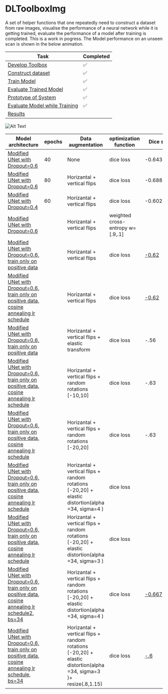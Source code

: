 # DLToolboxImg



A set of helper functions that one repeatedly need to construct a dataset from raw images, visualise the performance of a neural network while it is getting trained, evaluate the performance of a model after training is completed. 
This is a work in pogress. The Model performance on an unseen scan is shown in the below animation. 



|  **Task**                                              |  **Completed**
|-------------------------------------------------------|--------------------
[Develop Toolbox](https://github.com/x110/DLToolboxImg/blob/master/DLToolboxImg.ipynb)            |:white_check_mark:
[Construct dataset](https://github.com/x110/DLToolboxImg/blob/master/NoduleSegmentation.ipynb)                                    |:white_check_mark:
[Train Model](https://github.com/x110/DLToolboxImg/blob/master/NoduleSegmentationModel.ipynb)                                    |:white_check_mark:
[Evaluate Trained Model](https://github.com/x110/DLToolboxImg/blob/master/Evaluate_trained_model.ipynb)                                    |:white_check_mark:
[Prototype of System](https://github.com/x110/DLToolboxImg/blob/master/Prototype.ipynb)                                    |:white_check_mark:
[Evaluate Model while Training](https://github.com/x110/DLToolboxImg/blob/master/monitor_performance_while_training.ipynb)                                    |:white_check_mark:
[Results](https://github.com/x110/DLToolboxImg/blob/master/TrainedModelPerformance.ipynb)                                    |

![Alt Text](https://raw.githubusercontent.com/x110/DLToolboxImg/master/Chest_Cavity90.gif)


|  **Model architecture**  |  **epochs**  |  **Data augmentation** |  **optimization function** |**Dice score**
|--------------------------|--------------|------------------------|------------------------|-------------------|
[Modified UNet with Dropout=0.6](https://github.com/x110/DLToolboxImg/blob/master/NoduleSegmentationModel.ipynb)| 40  |  None |  dice loss |-0.64328116
[Modified UNet with Dropout=0.6](https://github.com/x110/DLToolboxImg/blob/master/NoduleSegmentationModel2.ipynb)| 80 |  Horizantal + vertical flips |  dice loss| -0.68878084
[Modified UNet with Dropout=0.4](https://github.com/x110/DLToolboxImg/blob/master/NoduleSegmentationModel3.ipynb)| 60 |  Horizantal + vertical flips |  dice loss| -0.602
[Modified UNet with Dropout=0.6](https://github.com/x110/DLToolboxImg/blob/master/NoduleSegmentationModel5.ipynb)|  |  Horizantal + vertical flips |  weighted cross-entropy w=[.9,.1]| 
[Modified UNet with Dropout=0.6, train only on positive data](https://github.com/x110/DLToolboxImg/blob/master/NoduleSegmentationModel8.ipynb)|  |  Horizantal + vertical flips |  dice loss| [-0.62](https://github.com/x110/DLToolboxImg/blob/master/models/model8)
[Modified UNet with Dropout=0.6, train only on positive data, cosine annealing lr schedule](https://github.com/x110/DLToolboxImg/blob/master/NoduleSegmentationModel10.ipynb)|  |  Horizantal + vertical flips |  dice loss| [-0.62](https://github.com/x110/DLToolboxImg/blob/master/models/model10)
[Modified UNet with Dropout=0.6, train only on positive data](https://github.com/x110/DLToolboxImg/blob/master/NoduleSegmentationModel9.ipynb)|  |  Horizantal + vertical flips + elastic transform |  dice loss|-.56
[Modified UNet with Dropout=0.6, train only on positive data, cosine annealing lr schedule](https://github.com/x110/DLToolboxImg/blob/master/NoduleSegmentationModel11.ipynb)|  |  Horizantal + vertical flips + random rotations [-10,10]|  dice loss| -.63
[Modified UNet with Dropout=0.6, train only on positive data, cosine annealing lr schedule](https://github.com/x110/DLToolboxImg/blob/master/NoduleSegmentationModel12.ipynb)|  |  Horizantal + vertical flips + random rotations [-20,20]|  dice loss| -.63
[Modified UNet with Dropout=0.6, train only on positive data, cosine annealing lr schedule](https://github.com/x110/DLToolboxImg/blob/master/NoduleSegmentationModel13.ipynb)|  |  Horizantal + vertical flips + random rotations [-20,20] + elastic distortion(alpha =34, sigma=4 )|  dice loss| 
[Modified UNet with Dropout=0.6, train only on positive data, cosine annealing lr schedule](https://github.com/x110/DLToolboxImg/blob/master/NoduleSegmentationModel14.ipynb)|  |  Horizantal + vertical flips + random rotations [-20,20] + elastic distortion(alpha =34, sigma=3 )|  dice loss| 
[Modified UNet with Dropout=0.6, train only on positive data, cosine annealing lr schedule2, bs=34](https://github.com/x110/DLToolboxImg/blob/master/NoduleSegmentationModel15.ipynb)|  |  Horizantal + vertical flips + random rotations [-20,20] + elastic distortion(alpha =34, sigma=4 )|  dice loss| [-0.667](https://github.com/x110/DLToolboxImg/blob/master/model15)
[Modified UNet with Dropout=0.6, train only on positive data, cosine annealing lr schedule, bs=34](https://github.com/x110/DLToolboxImg/blob/master/NoduleSegmentationModel16.ipynb)|  |  Horizantal + vertical flips + random rotations [-20,20] + elastic distortion(alpha =34, sigma=3 )+ resize(.8,1.15)|  dice loss| [-.6](https://github.com/x110/DLToolboxImg/blob/master/NoduleSegmentationModel16.ipynb)
<!--
##  Check the most recent notebook [here](https://github.com/x110/DLToolboxImg/blob/master/DLToolboxImg_3.ipynb)                                    |:white_check_mark:
)
|  **Task**                                              |  **Completed**
|-------------------------------------------------------|--------------------
[Download dataset](https://github.com/x110/DLToolboxImg/blob/master/DL_02_PreProcessing/download_dataset.ipynb)            |:white_check_mark:
[Read DICOM data](https://github.com/x110/DLToolboxImg/blob/master/DL_002_load_data.ipynb)                                    |:white_check_mark:
[Split data to train, validate, and test](https://github.com/x110/DLToolboxImg/blob/master/DL_003_filter_nodules_by_diameter.ipynb)              |  :white_check_mark:
[Filter data by nodule size](https://github.com/x110/DLToolboxImg/blob/master/DL_003_filter_nodules_by_diameter.ipynb)              |  :white_check_mark:
[Distribution of nodule diameter](https://github.com/x110/DLToolboxImg/blob/master/DL_003_filter_nodules_by_diameter.ipynb)              |  :white_check_mark:
[Preprocessing:convert to HU units](https://github.com/x110/DLToolboxImg/blob/master/DL_004_Preprocessing_convert_to_Hounsfields_Unit.ipynb)              |  :white_check_mark:
[Preprocessing:Resample scans to uniform resolution](https://github.com/x110/DLToolboxImg/blob/master/DL_005_Preprocessing_resample_to_new_resolution.ipynb)              |  :white_check_mark:
[Distribution of original scan resolutions](https://github.com/x110/DLToolboxImg/blob/master/DL_005_Preprocessing_resample_to_new_resolution.ipynb)              |  :white_check_mark:
[Preprocessing: Normalization](https://github.com/x110/DLToolboxImg/blob/master/DL_006_Preprocessing_Normalization.ipynb)              |  :white_check_mark:
[Find center of nodules](https://github.com/x110/DLToolboxImg/blob/master/DL_008_find_nodule_center.ipynb)              |  :white_check_mark:
[Find center of nodules and bounding box](https://github.com/x110/DLToolboxImg/blob/master/DL_009_find_bbox.ipynb)              |  :white_check_mark:
[Find boolean mask for all nodules in scan](https://github.com/x110/DLToolboxImg/blob/master/DL_009_find_bbox.ipynb)              |  :white_check_mark:
[Find boolean mask for lung in scan](https://github.com/x110/DLToolboxImg/blob/master/DL_010_create_lung_mask.ipynb)              |  :white_check_mark:
[Extract small 3d patches from 3-D images](https://github.com/x110/DLToolboxImg/blob/master/DL_02_PatchesExtraction3DImage.ipynb)              |  :white_check_mark:
[Evaluate Model 1](https://github.com/x110/DLToolboxImg/blob/master/DL_01_EvaluateModel.ipynb)              |  :white_check_mark:
[Evaluate Model 2](https://github.com/x110/DLToolboxImg/blob/master/DL_02_EvaluateModel.ipynb)              |  :white_check_mark:
[Train from random weights initializatoin]()              |  
[Resume training from last check point]()              |  
[Visualize model every 50 epochs]()              |  
[Visualize performance on a single full CT-scan]()              |  

--> 

